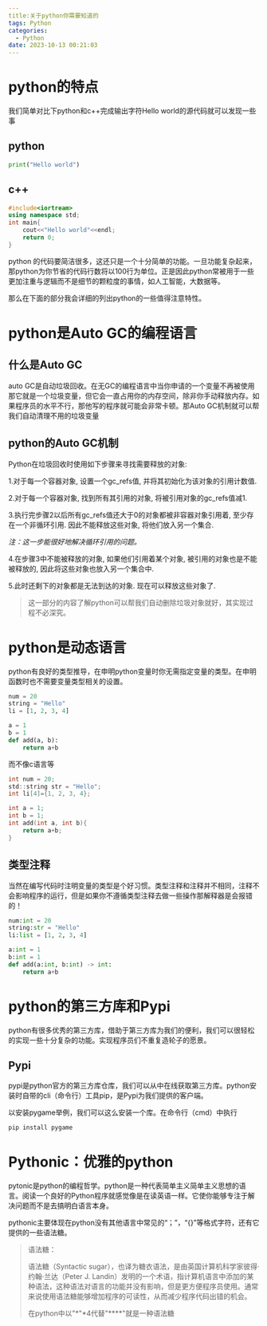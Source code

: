 ```yaml
---
title:关于python你需要知道的
tags: Python
categories:
  - Python
date: 2023-10-13 00:21:03
---
```

# python的特点

我们简单对比下python和c++完成输出字符Hello world的源代码就可以发现一些事

## python

```python
print("Hello world")
```

## c++



```cpp
#include<iortream>
using namespace std;
int main{
    cout<<"Hello world"<<endl;
    return 0;
}
```

python 的代码要简洁很多，这还只是一个十分简单的功能。一旦功能复杂起来，那python为你节省的代码行数将以100行为单位。正是因此python常被用于一些更加注重与逻辑而不是细节的颗粒度的事情，如人工智能，大数据等。

那么在下面的部分我会详细的列出python的一些值得注意特性。

# python是Auto GC的编程语言

## 什么是Auto GC

auto GC是自动垃圾回收。在无GC的编程语言中当你申请的一个变量不再被使用那它就是一个垃圾变量，但它会一直占用你的内存空间，除非你手动释放内存。如果程序员的水平不行，那他写的程序就可能会非常卡顿。那Auto GC机制就可以帮我们自动清理不用的垃圾变量

## python的Auto GC机制

Python在垃圾回收时使用如下步骤来寻找需要释放的对象:

1.对于每一个容器对象, 设置一个gc_refs值, 并将其初始化为该对象的引用计数值.

2.对于每一个容器对象, 找到所有其引用的对象, 将被引用对象的gc_refs值减1.

3.执行完步骤2以后所有gc_refs值还大于0的对象都被非容器对象引用着, 至少存在一个非循环引用. 因此不能释放这些对象, 将他们放入另一个集合.

*注：这一步能很好地解决循环引用的问题。*

4.在步骤3中不能被释放的对象, 如果他们引用着某个对象, 被引用的对象也是不能被释放的, 因此将这些对象也放入另一个集合中.

5.此时还剩下的对象都是无法到达的对象. 现在可以释放这些对象了.

> 这一部分的内容了解python可以帮我们自动删除垃圾对象就好，其实现过程不必深究。

# python是动态语言

python有良好的类型推导，在申明python变量时你无需指定变量的类型。在申明函数时也不需要变量类型相关的设置。

```python
num = 20
string = "Hello"
li = [1, 2, 3, 4]

a = 1
b = 1
def add(a, b):
    return a+b
```

而不像c语言等

``` c
int num = 20;
std::string str = "Hello";
int li[4]={1, 2, 3, 4};

int a = 1;
int b = 1;
int add(int a, int b){
    return a+b;
}
```

## 类型注释

当然在编写代码时注明变量的类型是个好习惯。类型注释和注释并不相同，注释不会影响程序的运行，但是如果你不遵循类型注释去做一些操作那解释器是会报错的！

```python
num:int = 20
string:str = "Hello"
li:list = [1, 2, 3, 4]

a:int = 1
b:int = 1
def add(a:int, b:int) -> int:
    return a+b
```

# python的第三方库和Pypi

python有很多优秀的第三方库，借助于第三方库为我们的便利，我们可以很轻松的实现一些十分复杂的功能。实现程序员们不重复造轮子的愿景。

## Pypi

pypi是python官方的第三方库仓库，我们可以从中在线获取第三方库。python安装时自带的cli（命令行）工具pip，是Pypi为我们提供的客户端。

以安装pygame举例，我们可以这么安装一个库。在命令行（cmd）中执行

```cmd
pip install pygame
```



# Pythonic：优雅的python

pytonic是python的编程哲学。python是一种代表简单主义简单主义思想的语言。阅读一个良好的Python程序就感觉像是在读英语一样。它使你能够专注于解决问题而不是去搞明白语言本身。

pythonic主要体现在python没有其他语言中常见的“；”，“{}”等格式字符，还有它提供的一些语法糖。

> 语法糖：
>
> 语法糖（Syntactic sugar），也译为糖衣语法，是由英国计算机科学家彼得·约翰·兰达（Peter J. Landin）发明的一个术语，指计算机语言中添加的某种语法，这种语法对语言的功能并没有影响，但是更方便程序员使用。通常来说使用语法糖能够增加程序的可读性，从而减少程序代码出错的机会。
>
> 在python中以"\*"\*4代替"\****"就是一种语法糖

